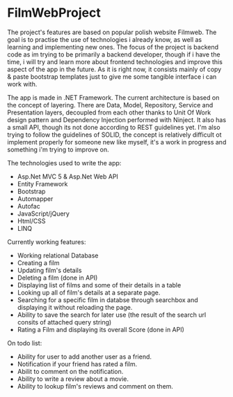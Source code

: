 # FilmWebProject
The project's features are based on popular polish website Filmweb. The goal is to practise the use of technologies i already know, as well as learning and implementing new ones. The focus of the project is backend code as im trying to be primarily a backend developer, though if i have the time, i will try and learn more about frontend technologies and improve this aspect of the app in the future. As it is right now, it consists mainly of copy & paste bootstrap templates just to give me some tangible interface i can work with.

The app is made in .NET Framework. The current architecture is based on the concept of layering. There are Data, Model, Repository, Service and Presentation layers, decoupled from each other thanks to Unit Of Work design pattern and Dependency Injection performed with Ninject. It also has a small API, though its not done according to REST guidelines yet. I'm also trying to follow the guidelines of SOLID, the concept is relatively difficult ot implement properly for someone new like myself, it's a work in progress and something i'm trying to improve on.

The technologies used to write the app:

- Asp.Net MVC 5 & Asp.Net Web API
- Entity Framework
- Bootstrap
- Automapper
- Autofac
- JavaScript/jQuery
- Html/CSS
- LINQ

Currently working features:

- Working relational Database
- Creating a film
- Updating film's details
- Deleting a film (done in API)
- Displaying list of films and some of their details in a table
- Looking up all of film's details at a separate page.
- Searching for a specific film in databse through searchbox and displaying it without reloading the page.
- Ability to save the search for later use (the result of the search url consits of attached query string)
- Rating a Film and displaying its overall Score (done in API)

On todo list:

- Ability for user to add another user as a friend.
- Notification if your friend has rated a film.
- Abilit to comment on the notification.
- Ability to write a review about a movie.
- Ability to lookup film's reviews and comment on them.
